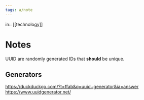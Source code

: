 ```yaml
---
tags: a/note
---
```

in:: [[technology]]

# Notes
UUID are randomly generated IDs that **should** be unique.

## Generators
https://duckduckgo.com/?t=ffab&q=uuid+generator&ia=answer
https://www.uuidgenerator.net/
